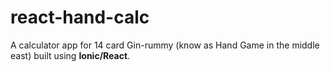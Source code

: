 # react-hand-calc
A calculator app for 14 card Gin-rummy (know as Hand Game in the middle east) built using **Ionic/React**. 
